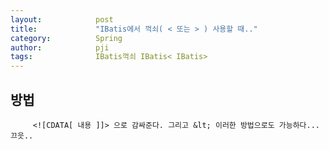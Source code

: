 ```yaml
---
layout:            post
title:             "IBatis에서 꺽쇠( < 또는 > ) 사용할 때.."
category:          Spring
author:            pji
tags:              IBatis꺽쇠 IBatis< IBatis>
---
```



## 방법


    	 <![CDATA[ 내용 ]]> 으로 감싸준다. 그리고 &lt; 이러한 방법으로도 가능하다...끄읏..
